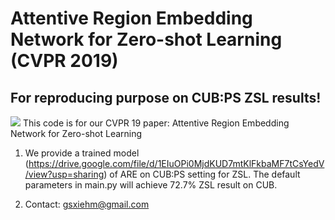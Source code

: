 # Attentive Region Embedding Network for Zero-shot Learning (CVPR 2019)
## For reproducing purpose on CUB:PS ZSL results!

![](../master/fig2_v711.png)
This code is for our CVPR 19 paper: Attentive Region Embedding Network for Zero-shot Learning

1. We provide a trained model (https://drive.google.com/file/d/1EIuOPi0MjdKUD7mtKlFkbaMF7tCsYedV/view?usp=sharing) of ARE on CUB:PS setting for ZSL. The default parameters in main.py will achieve 72.7% ZSL result on CUB.

2. Contact: gsxiehm@gmail.com
